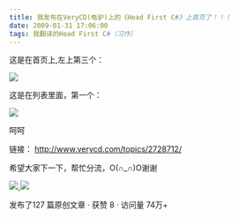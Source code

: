 ```yaml
---
title: 我发布在VeryCD(电驴)上的《Head First C#》上首页了！！！
date: 2009-01-31 17:06:00
tags: 我翻译的Head First C#（习作）
---
```

这是在首页上,左上第三个：

![](https://p-blog.csdn.net/images/p_blog_csdn_net/cuipengfei1/EntryImages/20090131/%E6%88%AA%E5%9B%BE03633690190789077500.jpg)

这是在列表里面，第一个：

![](https://p-blog.csdn.net/images/p_blog_csdn_net/cuipengfei1/EntryImages/20090131/%E6%88%AA%E5%9B%BE02.jpg)

呵呵

链接： [ http://www.verycd.com/topics/2728712/
](http://www.verycd.com/topics/2728712/)

希望大家下一下，帮忙分流，O(∩_∩)O谢谢



[ ![](https://profile.csdnimg.cn/5/2/5/3_cuipengfei1)
![](https://g.csdnimg.cn/static/user-reg-year/1x/11.png)
](https://blog.csdn.net/cuipengfei1)



发布了127 篇原创文章  ·  获赞 8  ·  访问量 74万+


